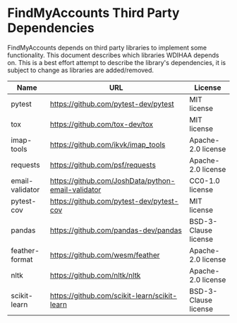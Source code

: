 # FindMyAccounts Third Party Dependencies

FindMyAccounts depends on third party libraries to implement some functionality. This document describes which libraries WDIHAA depends on. This is a best effort attempt to describe the library's dependencies, it is subject to change as libraries are added/removed.

| Name            | URL                                                | License                |
|-----------------|----------------------------------------------------|------------------------|
| pytest          | https://github.com/pytest-dev/pytest               | MIT license            |
| tox             | https://github.com/tox-dev/tox                     | MIT license            |
| imap-tools      | https://github.com/ikvk/imap_tools                 | Apache-2.0 license     |
| requests        | https://github.com/psf/requests                    | Apache-2.0 license     |
| email-validator | https://github.com/JoshData/python-email-validator | CC0-1.0 license        |
| pytest-cov      | https://github.com/pytest-dev/pytest-cov           | MIT license            |
| pandas          | https://github.com/pandas-dev/pandas               | BSD-3-Clause license   |
| feather-format  | https://github.com/wesm/feather                    | Apache-2.0 license     |
| nltk            | https://github.com/nltk/nltk                       | Apache-2.0 license     |
| scikit-learn    | https://github.com/scikit-learn/scikit-learn       | BSD-3-Clause license   |